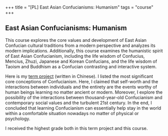 +++
title = "[PL] East Asian Confucianisms: Humanism"
tags = "course"
+++

## East Asian Confucianisms: Humanism
This course explores the core values and development of 
East Asian Confucian cultural traditions from a modern perspective 
and analyzes its modern implications.
Additionally, this course examines the humanistic spirit of East Asian Confucianism, 
including the life wisdom of Confucius, Mencius, Zhuzi, Japanese and Korean Confucians, 
and the life wisdom of Taoism and Buddhism as a Confucian contrasting and interactive system.

Here is my [term project](/pdf/confucian.pdf) (written in Chinese). 
I listed the most significant core conceptions of Confucianism.
Here, I claimed that self-worth and the interactions between individuals and the entirety
are the events worthy of human beings learning no matter ancient or modern.
Moreover, I explore the possibility of the interactions between thousand-year-old Confucianism
and contemporary social values and the turbulent 21st century.
In the end, I concluded that learning Confucianism can essentially help stay in the world
within a comfortable situation
nowadays no matter of physical or psychology.

I received the highest grade both in this term project and this course.
